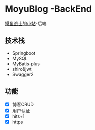 # MoyuBlog -BackEnd
[摸鱼战士的小站](http://moyusoldier.cloud)-后端

## 技术栈
- Springboot 
- MySQL 
- MyBatis-plus
- shiro&jwt
- Swagger2

## 功能
- [x] 博客CRUD
- [x] 用户认证
- [x] hits+1 
- [x] https